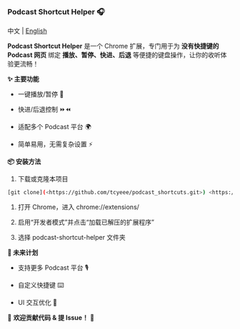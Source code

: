 ### **Podcast Shortcut Helper 🎧**

中文 | [English](../README.md)


**Podcast Shortcut Helper** 是一个 Chrome 扩展，专门用于为 **没有快捷键的 Podcast 网页** 绑定 **播放、暂停、快进、后退** 等便捷的键盘操作，让你的收听体验更流畅！



**✨ 主要功能**

- 一键播放/暂停 🎵

- 快进/后退控制 ⏩⏪

- 适配多个 Podcast 平台 🌍

- 简单易用，无需复杂设置 ⚡

  

**📦 安装方法**

1. 下载或克隆本项目

```bash
[git clone](<https://github.com/tcyeee/podcast_shortcuts.git>) <https://github.com/tcyeee/podcast_shortcuts.git>
```

1. 打开 Chrome，进入 chrome://extensions/

2. 启用“开发者模式”并点击“加载已解压的扩展程序”

3. 选择 podcast-shortcut-helper 文件夹

   

**🔧 未来计划**

- 支持更多 Podcast 平台 🎙️

- 自定义快捷键 ⌨️

- UI 交互优化 🎨

  

📢 **欢迎贡献代码 & 提 Issue！** 🚀
